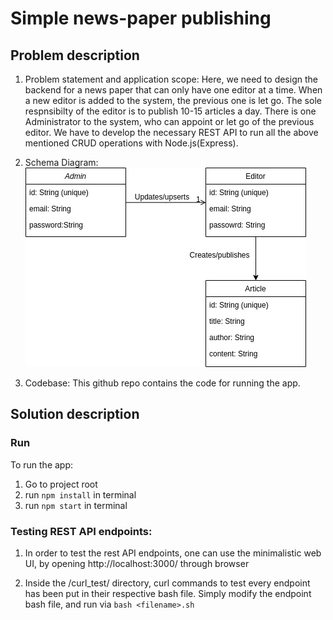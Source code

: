 # Simple news-paper publishing

## Problem description

1. Problem statement and application scope: Here, we need to design the backend for a news paper that can only have one editor at a time. When a new editor is added to the system, the previous one is let go. The sole respnsibilty of the editor is to publish 10-15 articles a day. There is one Administrator to the system, who can appoint or let go of the previous editor. We have to develop the necessary REST API to run all the above mentioned CRUD operations with Node.js(Express).

2. Schema Diagram:
   ![Schema Diagram](/schema.jpg)

3. Codebase: This github repo contains the code for running the app.

## Solution description

### Run

To run the app:

1. Go to project root
2. run `npm install` in terminal
3. run `npm start` in terminal

### Testing REST API endpoints:

1. In order to test the rest API endpoints, one can use the minimalistic web UI, by opening http://localhost:3000/ through browser

2. Inside the /curl_test/ directory, curl commands to test every endpoint has been put in their respective bash file. Simply modify the endpoint bash file, and run via `bash <filename>.sh`
